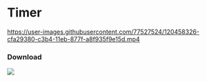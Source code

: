 # Timer



https://user-images.githubusercontent.com/77527524/120458326-cfa29380-c3b4-11eb-877f-a8f935f9e15d.mp4

### Download 

<a href="https://github.com/harsha-deep/timer/archive/refs/tags/v1.0.zip"><img src="https://dummyimage.com/300x120/d1c786/000000&text=Source_Code.zip"></a>








